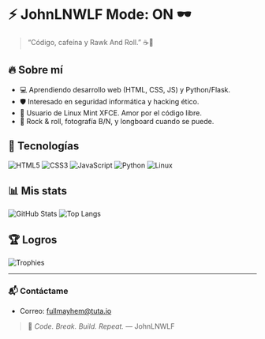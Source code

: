 # ⚡ JohnLNWLF Mode: ON 🕶️

> “Código, cafeína y Rawk And Roll.” ☕🤘



## 🔥 Sobre mí
- 💻 Aprendiendo desarrollo web (HTML, CSS, JS) y Python/Flask.
- 🛡️ Interesado en seguridad informática y hacking ético.
- 🐧 Usuario de Linux Mint XFCE. Amor por el código libre.
- 🎸 Rock & roll, fotografía B/N, y longboard cuando se puede.

## 🧰 Tecnologías
![HTML5](https://img.shields.io/badge/-HTML5-E34F26?style=flat&logo=html5&logoColor=white)
![CSS3](https://img.shields.io/badge/-CSS3-1572B6?style=flat&logo=css3)
![JavaScript](https://img.shields.io/badge/-JavaScript-F7DF1E?style=flat&logo=javascript&logoColor=black)
![Python](https://img.shields.io/badge/-Python-3776AB?style=flat&logo=python&logoColor=white)
![Linux](https://img.shields.io/badge/-Linux-FCC624?style=flat&logo=linux)



## 📊 Mis stats
![GitHub Stats](https://github-readme-stats.vercel.app/api?username=JohnLNWLF&show_icons=true&theme=tokyonight)
![Top Langs](https://github-readme-stats.vercel.app/api/top-langs/?username=JohnLNWLF&layout=compact&theme=tokyonight)

## 🏆 Logros
![Trophies](https://github-profile-trophy.vercel.app/?username=JohnLNWLF&theme=darkhub&no-bg=true&no-frame=true)

---

### 📬 Contáctame 
- Correo: fullmayhem@tuta.io

> 🖤 *Code. Break. Build. Repeat.* — JohnLNWLF
